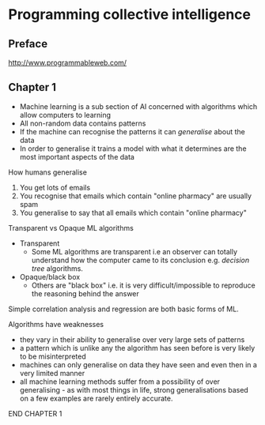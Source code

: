 # Programming collective intelligence

## Preface

http://www.programmableweb.com/

## Chapter 1

* Machine learning is a sub section of AI concerned with algorithms which allow computers to learning
* All non-random data contains patterns
* If the machine can recognise the patterns it can _generalise_ about the data
* In order to generalise it trains a model with what it determines are the most important aspects of the data

How humans generalise  

1. You get lots of emails
1. You recognise that emails which contain "online pharmacy" are usually spam
1. You generalise to say that all emails which contain "online pharmacy"

Transparent vs Opaque ML algorithms

* Transparent
    * Some ML algorithms are transparent i.e an observer can totally understand how the computer came to its conclusion e.g. _decision tree_ algorithms.
* Opaque/black box
    * Others are "black box" i.e. it is very difficult/impossible to reproduce the reasoning behind the answer

Simple correlation analysis and regression are both basic forms of ML.

Algorithms have weaknesses

* they vary in their ability to  generalise over very large sets of patterns
* a pattern which is unlike any the algorithm has seen before is very likely to be misinterpreted
* machines can only generalise on data they have seen and even then in a very limited manner
* all machine learning methods suffer from a possibility of over generalising - as with most things in life, strong generalisations based on a few examples are rarely entirely accurate.

END CHAPTER 1
